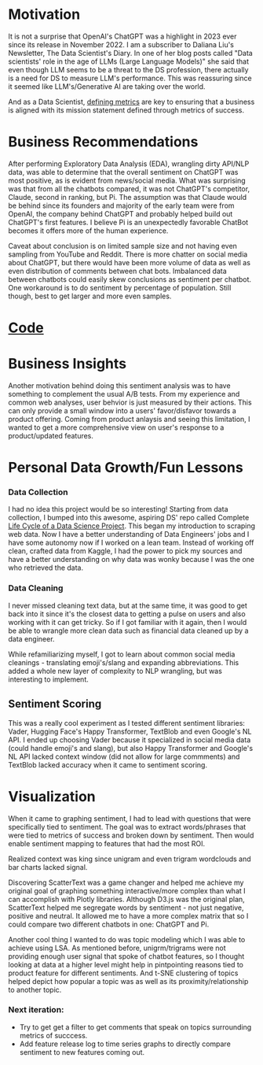 # Motivation

It is not a surprise that OpenAI's ChatGPT was a highlight in 2023 ever since its release in November 2022. 
I am a subscriber to Daliana Liu's Newsletter, The Data Scientist's Diary. In one of her blog posts called 
"Data scientists' role in the age of LLMs (Large Language Models)" she said that even though LLM seems to be 
a threat to the DS profession, there actually is a need for DS to measure LLM's performance. This was reassuring 
since it seemed like LLM's/Generative AI are taking over the world.

And as a Data Scientist, [defining metrics](https://data-chef.notion.site/Metric-Overview-fe3202bb07624dde85d2d1d8aee3fc8d) 
are key to ensuring that a business is aligned with its mission statement defined through metrics of success.

# Business Recommendations

After performing Exploratory Data Analysis (EDA), wrangling dirty API/NLP data, was able to determine that
the overall sentiment on ChatGPT was most positive, as is evident from news/social media. What was surprising was
that from all the chatbots compared, it was not ChatGPT's competitor, Claude, second in ranking, but Pi. The
assumption was that Claude would be behind since its founders and majority of the early team were from OpenAI,
the company behind ChatGPT and probably helped build out ChatGPT's first features. I believe Pi is an unexpectedly
favorable ChatBot becomes it offers more of the human experience. 

Caveat about conclusion is on limited sample size and not having even sampling from YouTube and Reddit. There is more 
chatter on social media about ChatGPT, but there would have been more volume of data as well as even distribution of 
comments between chat bots. Imbalanced data between chatbots could easily skew conclusions as sentiment per chatbot. One
workaround is to do sentiment by percentage of population. Still though, best to get larger and more even samples.

# [Code](https://github.com/mindyng/2023-Business-Projects/blob/main/sentiment-analysis-on-llm-chatbots.ipynb)

# Business Insights

Another motivation behind doing this sentiment analysis was to have something to complement the usual A/B tests. From my 
experience and common web analyses, user behvior is just measured by their actions.  This can only provide a small 
window into a users' favor/disfavor towards a product offering. Coming from product anlaysis and seeing this limitation,
I wanted to get a more comprehensive view on user's response to a product/updated features.

# Personal Data Growth/Fun Lessons

### Data Collection
I had no idea this project would be so interesting! Starting from data collection, I bumped into this awesome, aspiring DS' 
repo called Complete [Life Cycle of a Data Science Project](https://github.com/achuthasubhash/Complete-Life-Cycle-of-a-Data-Science-Project). 
This began my introduction to scraping web data. Now I have a better understanding of Data Engineers' jobs and I have some
autonomy now if I worked on a lean team. Instead of working off clean, crafted data from Kaggle, I had the power to pick 
my sources and have a better understanding on why data was wonky because I was the one who retrieved the data.

### Data Cleaning
I never missed cleaning text data, but at the same time, it was good to get back into it since it's the closest data to getting a 
pulse on users and also working with it can get tricky. So if I got familiar with it again, then I would be able to wrangle more 
clean data such as financial data cleaned up by a data engineer. 

While refamiliarizing myself, I got to learn about common social media cleanings - translating emoji's/slang and expanding 
abbreviations. This added a whole new layer of complexity to NLP wrangling, but was interesting to implement. 

## Sentiment Scoring
This was a really cool experiment as I tested different sentiment libraries: Vader, Hugging Face's Happy Transformer, TextBlob
and even Google's NL API. I ended up choosing Vader because it specialized in social media data (could handle emoji's and
slang), but also Happy Transformer and Google's NL API lacked context window (did not allow for large commments) and TextBlob 
lacked accuracy when it came to sentiment scoring.

# Visualization
When it came to graphing sentiment, I had to lead with questions that were specifically tied to sentiment. The goal was to extract
words/phrases that were tied to metrics of success and broken down by sentiment. Then would enable sentiment mapping to features 
that had the most ROI.

Realized context was king since unigram and even trigram wordclouds and bar charts lacked signal.

Discovering ScatterText was a game changer and helped me achieve my original goal of graphing something interactive/more complex
than what I can accomplish with Plotly libraries. Although D3.js was the original plan, ScatterText helped me segregate words by sentiment - 
not just negative, positive and neutral. It allowed me to have a more complex matrix that so I could compare two different chatbots in one: 
ChatGPT and Pi. 

Another cool thing I wanted to do was topic modeling which I was able to achieve using LSA. As mentioned before, unigrm/trigrams
were not providing enough user signal that spoke of chatbot features, so I thought looking at data at a higher level might help in
pintpointing reasons tied to product feature for different sentiments. And t-SNE clustering of topics helped depict how popular a 
topic was as well as its proximity/relationship to another topic.

### Next iteration:
* Try to get get a filter to get comments that speak on topics surrounding metrics of succcess.
* Add feature release log to time series graphs to directly compare sentiment to new features coming out.
